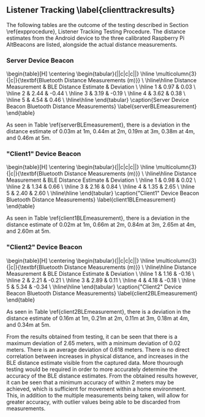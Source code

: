 ## Listener Tracking \label{clienttrackresults}

The following tables are the outcome of the testing described in Section
\ref{expprocedure}, Listener Tracking Testing Procedure. The distance estimates
from the Android device to the three calibrated Raspberry Pi AltBeacons are
listed, alongside the actual distance measurements.

### Server Device Beacon

\begin{table}[H]
\centering
    \begin{tabular}{||c|c|c||}
    \hline
    \multicolumn{3}{|c|}{\textbf{Bluetooth Distance Measurements (m)}} \\
    \hline\hline
    Distance Measurement & BLE Distance Estimate & Deviation \\
    \hline
    1 & 0.97 & 0.03 \\
    \hline
    2 & 2.44 & -0.44 \\
    \hline
    3 & 3.19 & -0.19 \\
    \hline
    4 & 3.62 & 0.38 \\
    \hline
    5 & 4.54 & 0.46 \\
    \hline\hline
    \end{tabular}
    \caption{Server Device Beacon Bluetooth Distance Measurements}
    \label{serverBLEmeasurement}
\end{table}

As seen in Table \ref{serverBLEmeasurement}, there is a deviation in the
distance estimate of 0.03m at 1m, 0.44m at 2m, 0.19m at 3m, 0.38m at 4m, and
0.46m at 5m.

### "Client1" Device Beacon

\begin{table}[H]
\centering
    \begin{tabular}{||c|c|c||}
    \hline
    \multicolumn{3}{|c|}{\textbf{Bluetooth Distance Measurements (m)}} \\
    \hline\hline
    Distance Measurement & BLE Distance Estimate & Deviation \\
    \hline
    1 & 0.98 & 0.02 \\
    \hline
    2 & 1.34 & 0.66 \\
    \hline
    3 & 2.16 & 0.84 \\
    \hline
    4 & 1.35 & 2.65 \\
    \hline
    5 & 2.40 & 2.60 \\
    \hline\hline
    \end{tabular}
    \caption{"Client1" Device Beacon Bluetooth Distance Measurements}
    \label{client1BLEmeasurement}
\end{table}

As seen in Table \ref{client1BLEmeasurement}, there is a deviation in the
distance estimate of 0.02m at 1m, 0.66m at 2m, 0.84m at 3m, 2.65m at 4m, and 2.60m at 5m.

### "Client2" Device Beacon

\begin{table}[H]
\centering
    \begin{tabular}{||c|c|c||}
    \hline
    \multicolumn{3}{|c|}{\textbf{Bluetooth Distance Measurements (m)}} \\
    \hline\hline
    Distance Measurement & BLE Distance Estimate & Deviation \\
    \hline
    1 & 1.16 & -0.16 \\
    \hline
    2 & 2.21 & -0.21 \\
    \hline
    3 & 2.89 & 0.11 \\
    \hline
    4 & 4.18 & -0.18 \\
    \hline
    5 & 5.34 & -0.34 \\
    \hline\hline
    \end{tabular}
    \caption{"Client2" Device Beacon Bluetooth Distance Measurements}
    \label{client2BLEmeasurement}
\end{table}

As seen in Table \ref{client2BLEmeasurement}, there is a deviation in the
distance estimate of 0.16m at 1m, 0.21m at 2m, 0.11m at 3m, 0.18m at 4m, and 0.34m at 5m.

From the results obtained from testing, it can be seen that there is a maximum
deviation of 2.65 meters, with a minimum deviation of 0.02 meters. There is an
average deviation of 0.618 meters. There is no direct correlation between
increases in physical distance, and increases in the BLE distance estimate
visible from the captured data. More thourough testing would be required in
order to more accurately determine the accuracy of the BLE distance estimates.
From the obtained results however, it can be seen that a minimum accuracy of
within 2 meters may be achieved, which is sufficient for movement within a home
environment. This, in addition to the multiple measurements being taken, will
allow for greater accuracy, with outlier values being able to be discarded from
measurements.
